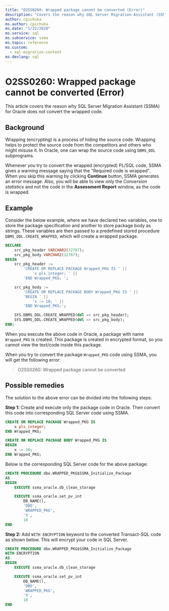 ```yaml
---
title: "O2SS0260: Wrapped package cannot be converted (Error)"
description: "Covers the reason why SQL Server Migration Assistant (SSMA) for Oracle does not convert the wrapped code."
author: cpichuka
ms.author: cpichuka
ms.date: "1/22/2020"
ms.service: sql
ms.subservice: ssma
ms.topic: reference
ms.custom:
  - sql-migration-content
ms.devlang: sql
---
```


# O2SS0260: Wrapped package cannot be converted (Error)

This article covers the reason why SQL Server Migration Assistant (SSMA) for Oracle does not convert the wrapped code.

## Background

Wrapping (encrypting) is a process of hiding the source code. Wrapping helps to protect the source code from the competitors and others who might misuse it. In Oracle, one can wrap the source code using `DBMS_DDL` subprograms.

Whenever you try to convert the wrapped (encrypted) PL/SQL code, SSMA gives a warning message saying that the "Required code is wrapped". When you skip this warning by clicking **Continue** button, SSMA generates an error message. Also, you will be able to view only the *Conversion statistics* and not the code in the **Assessment Report** window, as the code is wrapped.

## Example

Consider the below example, where we have declared two variables, one to store the package specification and another to store package body as strings. These variables are then passed to a predefined stored procedure `DBMS_DDL.CREATE_WRAPPED`, which will create a wrapped package.

```sql
DECLARE
    src_pkg_header VARCHAR2(32767);
    src_pkg_body VARCHAR2(32767);
BEGIN
    src_pkg_header :=
        'CREATE OR REPLACE PACKAGE Wrapped_PKG IS ' ||
            'x pls_integer; ' ||
        'END Wrapped_PKG; ';

    src_pkg_body :=
        'CREATE OR REPLACE PACKAGE BODY Wrapped_PKG IS ' ||
        'BEGIN ' ||
            'x := 10; ' ||
        'END Wrapped_PKG;';

    SYS.DBMS_DDL.CREATE_WRAPPED(ddl => src_pkg_header);
    SYS.DBMS_DDL.CREATE_WRAPPED(ddl => src_pkg_body);
END;
```

When you execute the above code in Oracle, a package with name `Wrapped_PKG` is created. This package is created in encrypted format, so you cannot view the text/code inside this package.

When you try to convert the package `Wrapped_PKG` code using SSMA, you will get the following error:

> O2SS0260: Wrapped package cannot be converted

## Possible remedies

The solution to the above error can be divided into the following steps:

**Step 1:** Create and execute only the package code in Oracle. Then convert this code into corresponding SQL Server code using SSMA.

```sql
CREATE OR REPLACE PACKAGE Wrapped_PKG IS
    x pls_integer;
END Wrapped_PKG;

CREATE OR REPLACE PACKAGE BODY Wrapped_PKG IS
BEGIN
    x := 10;
END Wrapped_PKG;
```

Below is the corresponding SQL Server code for the above package:

```sql
CREATE PROCEDURE dbo.WRAPPED_PKG$SSMA_Initialize_Package
AS
BEGIN
    EXECUTE ssma_oracle.db_clean_storage

    EXECUTE ssma_oracle.set_pv_int
        DB_NAME(),
        'DBO',
        'WRAPPED_PKG',
        'X',
        10
END
```

**Step 2:** Add `WITH ENCRYPTION` keyword to the converted Transact-SQL code as shown below. This will encrypt your code in SQL Server.

```sql
CREATE PROCEDURE dbo.WRAPPED_PKG$SSMA_Initialize_Package
WITH ENCRYPTION
AS
BEGIN
    EXECUTE ssma_oracle.db_clean_storage

    EXECUTE ssma_oracle.set_pv_int
        DB_NAME(),
        'DBO',
        'WRAPPED_PKG',
        'X',
        10
END
```
